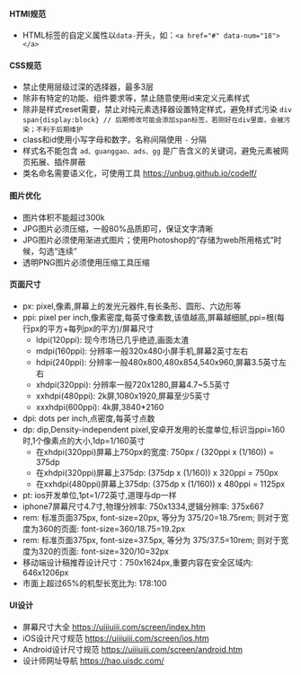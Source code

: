 #### HTMl规范
- HTML标签的自定义属性以`data-`开头，如：`<a href="#" data-num="18"></a>`
#### CSS规范
- 禁止使用层级过深的选择器，最多3层
- 除非有特定的功能、组件要求等，禁止随意使用id来定义元素样式
- 除非是样式reset需要，禁止对纯元素选择器设置特定样式，避免样式污染 `div span{display:block} // 后期修改可能会添加span标签，若刚好在div里面，会被污染；不利于后期维护`
- class和id使用小写字母和数字，名称间隔使用 `-` 分隔
- 样式名不能包含 `ad、guanggao、ads、gg` 是广告含义的关键词，避免元素被网页拓展、插件屏蔽
- 类名命名需要语义化，可使用工具 https://unbug.github.io/codelf/
#### 图片优化
- 图片体积不能超过300k
- JPG图片必须压缩，一般80%品质即可，保证文字清晰
- JPG图片必须使用渐进式图片；使用Photoshop的“存储为web所用格式”时候，勾选“连续”
- 透明PNG图片必须使用压缩工具压缩
#### 页面尺寸
- px: pixel,像素,屏幕上的发光元器件,有长条形、圆形、六边形等
- ppi: pixel per inch,像素密度,每英寸像素数,该值越高,屏幕越细腻,ppi=根(每行px的平方+每列px的平方)/屏幕尺寸
  - ldpi(120ppi): 现今市场已几乎绝迹,画面太渣
  - mdpi(160ppi): 分辨率一般320x480小屏手机,屏幕2英寸左右
  - hdpi(240ppi): 分辨率一般480x800,480x854,540x960,屏幕3.5英寸左右
  - xhdpi(320ppi): 分辨率一般720x1280,屏幕4.7~5.5英寸
  - xxhdpi(480ppi): 2k屏,1080x1920,屏幕至少5英寸
  - xxxhdpi(600ppi): 4k屏,3840*2160
- dpi: dots per inch,点密度,每英寸点数
- dp: dip,Density-independent pixel,安卓开发用的长度单位,标识当ppi=160时,1个像素点的大小,1dp=1/160英寸
  - 在xhdpi(320ppi)屏幕上750px的宽度: 750px / (320ppi x (1/160)) = 375dp
  - 在xhdpi(320ppi)屏幕上375dp: (375dp x (1/160)) x 320ppi = 750px
  - 在xxhdpi(480ppi)屏幕上375dp: (375dp x (1/160)) x 480ppi = 1125px
- pt: ios开发单位,1pt=1/72英寸,道理与dp一样
- iphone7屏幕尺寸4.7寸,物理分辨率: 750x1334,逻辑分辨率: 375x667
- rem: 标准页面375px, font-size=20px, 等分为 375/20=18.75rem; 则对于宽度为360的页面: font-size=360/18.75=19.2px
- rem: 标准页面375px, font-size=37.5px, 等分为 375/37.5=10rem; 则对于宽度为320的页面: font-size=320/10=32px
- 移动端设计稿推荐设计尺寸：750x1624px,重要内容在安全区域内: 646x1206px
- 市面上超过65%的机型长宽比为: 178:100
#### UI设计
- 屏幕尺寸大全 https://uiiiuiii.com/screen/index.htm
- iOS设计尺寸规范 https://uiiiuiii.com/screen/ios.htm
- Android设计尺寸规范 https://uiiiuiii.com/screen/android.htm
- 设计师网址导航 https://hao.uisdc.com/